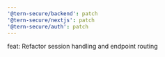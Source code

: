 ```yaml
---
'@tern-secure/backend': patch
'@tern-secure/nextjs': patch
'@tern-secure/auth': patch
---
```


feat: Refactor session handling and endpoint routing
